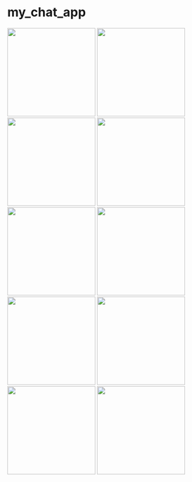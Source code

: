 # my_chat_app

<img src= "https://github.com/user-attachments/assets/145edde9-e071-4830-82d4-ed71a5de2414" width="200px">
<img src= "https://github.com/user-attachments/assets/f6cd005f-c222-4ef2-8694-7c6fccf2ae4c" width="200px">
<img src= "https://github.com/user-attachments/assets/5b34d49b-a9b7-4a58-aa03-252f123b94c1" width="200px">
<img src= "https://github.com/user-attachments/assets/65b79e5d-12e5-41ab-8a2c-efd59da57122" width="200px">
<img src= "https://github.com/user-attachments/assets/e2fad903-c05d-4768-8d4d-e1188c4a3300" width="200px">
<img src= "https://github.com/user-attachments/assets/37fb538d-91f6-4e1a-8f8b-f2e3aa8229a5" width="200px">
<img src= "https://github.com/user-attachments/assets/648a9e85-1911-4b5d-85be-e2b1413202b9" width="200px">
<img src= "https://github.com/user-attachments/assets/031d4f24-4c38-42f6-aeb8-dfadd4ef4d47" width="200px">
<img src= "https://github.com/user-attachments/assets/de8d9a21-9e27-452f-b5b7-45527283d71c" width="200px">
<img src= "https://github.com/user-attachments/assets/6ac294b1-39e3-4453-9ffe-de634925e9f5" width="200px">
